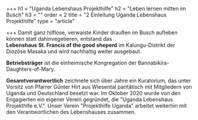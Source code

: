 +++
h1 = "Uganda Lebenshaus Projekthilfe"
h2 = "Leben lernen mitten im Busch"
h3 = ""
order = 2
title = "2 Einleitung Uganda Lebenshaus Projekthilfe"
type = "article"

+++
Damit ganz hilflose, verwaiste Kinder draußen im Busch aufleben können statt dahinvegetieren, entstand das  
**Lebenshaus St. Francis of the good sheperd** im Kalungu-Distrikt der Diozöse Masaka und wird nachhaltig weiter ausgebaut.

**Betriebsträger** ist die einheimische Kongregation der Bannabikira-Daughters-of-Mary.

**Gesamtverantwortlich** zeichnete sich über Jahre ein Kuratorium, das unter Vorsitz von Pfarrer Günter Hirt aus Wiesental paritätisch mit Mitgliedern von Uganda und Deutschland besetzt war. Im Oktober 2020 wurde von den Engagierten ein eigener Verein gegründet, die "Uganda Lebenshaus Projekthlfe e.V.". Unser Verein "Projekthilfe Uganda" arbeitet weiterhin mit den Verantwortlichen des Lebenshauses zusammen.
